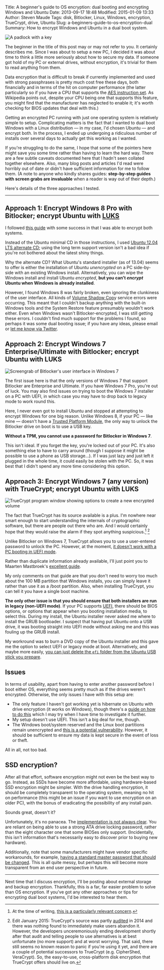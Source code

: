 Title: A beginner's guide to OS encryption: dual booting and encrypting Windows and Ubuntu
Date: 2013-09-17 18:48
Modified: 2015-01-09 13:33
Author: Steven Maude
Tags: disk, Bitlocker, Linux, Windows, encryption, TrueCrypt, drive, Ubuntu
Slug: a-beginners-guide-to-os-encryption-dual
Summary: How to encrypt Windows and Ubuntu in a dual boot system.

![A padlock with a key]({filename}/images/Padlock_and_key.jpg)

The beginner in the title of this post may or may not refer to you. It
certainly describes me. Since I was about to setup a new PC, I decided
it was about time to think a little more seriously about how to secure
my data. If someone got hold of my PC or external drives, without
encryption, it's trivial for them to read anything from them.

Data encryption that is difficult to break if currently implemented and
used with strong passphrases is pretty much cost free these days, both
financially and in terms of the hit on computer performance (the latter
particularly so if you have a CPU that supports the [AES instruction
set](https://en.wikipedia.org/wiki/AES_instruction_set). As Wikipedia
points out, despite your CPU being one that supports this feature, you
might find that the manufacturer has neglected to enable it; it's worth
checking for BIOS updates that deal with this.)

Getting an encrypted PC running with just one operating system is
relatively simple to setup. Complicating matters is the fact that I
wanted to dual boot Windows with a Linux distribution — in my case, I'd
chosen Ubuntu — and encrypt both. In the process, I ended up undergoing
a ridiculous number of installs over several days to actually get this
working as I wanted.

If you're struggling to do the same, I hope that some of the pointers
here might save you some time rather than having to learn the hard way.
There are a few subtle caveats documented here that I hadn't seen
collated together elsewhere. Also, many blog posts and articles I'd read
were horribly out of date or didn't have sufficient information for me
to follow them. (A note to anyone who kindly shares guides:
**step-by-step guides with screen grabs are invaluable** when a reader is
way out of their depth.)

Here's details of the three approaches I tested.

* * * * *

## Approach 1: Encrypt Windows 8 Pro with Bitlocker; encrypt Ubuntu with [LUKS](https://en.wikipedia.org/wiki/Linux_Unified_Key_Setup)

I followed [this guide](http://linuxtutorialscratchpad.blogspot.com/)
with some success in that I was able to encrypt both systems.

Instead of the Ubuntu minimal CD in those instructions, I used [Ubuntu
12.04 LTS alternate CD](http://releases.ubuntu.com/precise/); using the
long term support version isn't a bad idea if you're not bothered about
the latest shiny things.

Why the alternate CD? What Ubuntu's standard installer (as of 13.04)
seems to offer is either the installation of Ubuntu *unencrypted* on a
PC side-by-side with an existing Windows install. Alternatively, you can
wipe the Windows install and install Ubuntu *encrypted*, **but you can't
*encrypt* Ubuntu when Windows is already installed**.

However, I found Windows 8 was fairly broken, even ignoring the
clunkiness of the user interface. All kinds of [Volume Shadow
Cop](https://en.wikipedia.org/wiki/Shadow_Copy)y service errors were
occurring. This meant that I couldn't backup anything with the built-in
Windows tools and the System Restore feature presumably wouldn't work
either. Even when Windows wasn't Bitlocker-encrypted, I was still
getting these errors. I couldn't find much support for the problems I
found, so perhaps it was some dual booting issue; if you have any ideas,
please email or [let me know via Twitter](https://twitter.com/StevenMaude).

## Approach 2: Encrypt Windows 7 Enterprise/Ultimate with Bitlocker; encrypt Ubuntu with LUKS

![Screengrab of Bitlocker's user interface in Windows
7]({filename}/images/Bitlocker.png)

The first issue here is that the only versions of Windows 7 that support
Bitlocker are Enterprise and Ultimate. If you have Windows 7 Pro, you're
out of luck. You may also find issues on trying to boot the Windows 7
installer on a PC with UEFI, in which case you may have to drop back to
legacy mode to work round this.

Here, I never even got to install Ubuntu and stopped at attempting to
encrypt Windows for one big reason. Unlike Windows 8, if your PC — like
mine — doesn't have a [Trusted Platform
Module](https://en.wikipedia.org/wiki/Trusted_Platform_Module), the only
way to unlock the Bitlocker drive on boot is to use a USB key.

**Without a TPM, you cannot use a password for Bitlocker in Windows 7**.

This isn't ideal. If you forget the key, you're locked out of your PC.
It's also something else to have to carry around (though I suppose it
might be possible to use a phone as USB storage...). If I was just lazy
and just left it plugged in the whole time, it could easily be stolen
with the PC. So, it was best that I didn't spend any more time
considering this option.

## Approach 3: Encrypt Windows 7 (any version) with TrueCrypt; encrypt Ubuntu with LUKS

![TrueCrypt program window showing options to create a new encrypted
volume]({filename}/images/TrueCrypt.png)

The fact that TrueCrypt has its source available is a plus. I'm nowhere
near smart enough to start understanding the internals of cryptographic
software, but there are people out there who are. And I would certainly
hope that they would raise the alarm if they spot anything
suspicious.[^1] [^2]

Unlike Bitlocker on Windows 7, TrueCrypt allows you to use a
user-entered password to unlock the PC. However, at the moment, [it
doesn't work with a PC booting in UEFI
mode](http://www.truecrypt.org/future).

Rather than duplicate information already available, I'll just point you
to Maarten Mastbroek's [excellent
guide](http://techblog.mastbroek.com/all-articles/dualboot-encrypted-windows-and-ubuntu/).

My only comments on that guide are that you don't need to worry too much
about the 100 MB partition that Windows installs, you can simply leave
it rather than use it as a /boot partition. Also, when installing
TrueCrypt, you can tell it you have a single boot machine.

**The only other issue is that you should ensure that both installers
are run in legacy (non-UEFI mode)**. If your PC supports
[UEFI](https://en.wikipedia.org/wiki/Unified_Extensible_Firmware_Interface),
there should be BIOS options, or options that appear when you booting
installation media, to select this. During my install, the Ubuntu
installer never asked me where to install the GRUB bootloader. I suspect
that having put Ubuntu onto a USB drive, it was booting straight into
UEFI mode without asking me and this was fouling up the GRUB install.

My workround was to burn a DVD copy of the Ubuntu installer and this
gave me the option to select UEFI or legacy mode at boot. Alternatively,
and maybe more easily, [you can just delete the `efi` folder
from the Ubuntu USB stick you
prepare](http://askubuntu.com/questions/338894/how-to-disable-the-efi-check-in-13-04-x64).

## Issues

In terms of usability, apart from having to enter another password
before I boot either OS, everything seems pretty much as if the drives
weren't encrypted. Otherwise, the only issues I have with this setup
are:

-   The only feature I haven't got working yet is hibernate on Ubuntu
    with drive encryption (it works on Windows), though there's a [guide
    on how to do
    this](http://ubuntuforums.org/showthread.php?p=12062069#post12062069)
    which I may try when I have time to investigate it further.
-   My setup doesn't use UEFI. This isn't a big deal for me, though.
-   The Windows boot/system reserved and the Linux boot partitions
    remain unencrypted and [this is a potential
    vulnerability](https://en.wikipedia.org/wiki/TrueCrypt#Physical_security).
    However, it should be sufficient to ensure my data is kept secure in
    the event of loss or theft.

All in all, not too bad.

## SSD encryption?

After all that effort, software encryption might not even be the best
way to go. Instead, as SSDs have become more affordable, using
hardware-based SSD encryption might be simpler. With the drive handling
encryption, it should be completely transparent to the operating system,
meaning no hit on performance (this might be an issue if you want to use
encryption on an older PC), with the bonus of eradicating the
possibility of any install pain.

Sounds great, doesn't it?

Unfortunately, it's no panacea. The [implementation is not always
clear](http://vxlabs.com/2012/12/22/ssds-with-usable-built-in-hardware-based-full-disk-encryption/).
You are reliant on being able to use a strong ATA drive locking
password, rather than the eight character one that some BIOSes only
support. (Incidentally, this isn't information that's necessarily easy
to discover prior to buying new hardware).

Additionally, note that some manufacturers might have vendor specific
workarounds, for example, [having a standard master password that should
be
changed](http://thaeial.blogspot.com/2013/01/locking-and-unlocking-hdd-with-dell.html).
This is all quite messy, but perhaps this will become more transparent
from an end user perspective in future.

* * * * *

Next time that I discuss encryption,
I'll be posting about external storage and backup encryption.
Thankfully, this is a far, far easier problem to solve than OS
encryption. If you've got any other approaches or tips for encrypting
dual boot systems, I'd be interested to hear them.

[^1]: At the time of writing, [this is a
particularly relevant
concern](http://www.theguardian.com/world/2013/sep/05/nsa-gchq-encryption-codes-security).

[//]: # (Maybe the edit needs to be highlighted at the top of the article.)

[^2]: Edit January 2015: TrueCrypt's
source was partly [audited](http://istruecryptauditedyet.com/) in 2014
and there was nothing found to immediately make users abandon it.
However, the developers unceremoniously ending development shortly after
that audit and telling people to use alternatives is at best unfortunate
(no more support) and at worst worrying. That said, there still seems no
known reason to panic if you're using it yet, and there are a couple of
potential successors to TrueCrypt (e.g. CipherShed, VeraCrypt). So, the
easy-to-use, cross-platform disk encryption that TrueCrypt offers should
live on.

